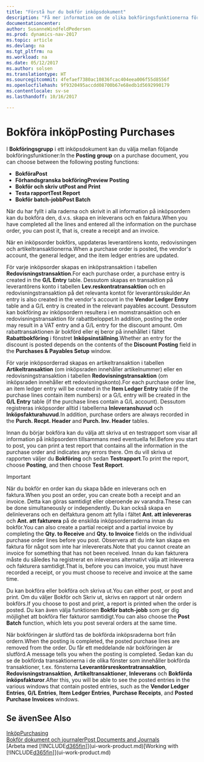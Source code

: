 ```yaml
---
title: "Förstå hur du bokför inköpsdokument"
description: "Få mer information om de olika bokföringsfunktionerna för att bokföra inköpsdokument."
documentationcenter: 
author: SusanneWindfeldPedersen
ms.prod: dynamics-nav-2017
ms.topic: article
ms.devlang: na
ms.tgt_pltfrm: na
ms.workload: na
ms.date: 05/12/2017
ms.author: solsen
ms.translationtype: HT
ms.sourcegitcommit: 4fefaef7380ac10836fcac404eea006f55d8556f
ms.openlocfilehash: 9f9320495accdd08700b67e68edb1d5692990179
ms.contentlocale: sv-se
ms.lasthandoff: 10/16/2017

---
```

# <a name="posting-purchases"></a><span data-ttu-id="7a48b-103">Bokföra inköp</span><span class="sxs-lookup"><span data-stu-id="7a48b-103">Posting Purchases</span></span>
<span data-ttu-id="7a48b-104">I **Bokföringsgrupp** i ett inköpsdokument kan du välja mellan följande bokföringsfunktioner:</span><span class="sxs-lookup"><span data-stu-id="7a48b-104">In the **Posting group** on a purchase document, you can choose between the following posting functions:</span></span>

* <span data-ttu-id="7a48b-105">**Bokföra**</span><span class="sxs-lookup"><span data-stu-id="7a48b-105">**Post**</span></span>
* <span data-ttu-id="7a48b-106">**Förhandsgranska bokföring**</span><span class="sxs-lookup"><span data-stu-id="7a48b-106">**Preview Posting**</span></span>
* <span data-ttu-id="7a48b-107">**Bokför och skriv ut**</span><span class="sxs-lookup"><span data-stu-id="7a48b-107">**Post and Print**</span></span>
* <span data-ttu-id="7a48b-108">**Testa rapport**</span><span class="sxs-lookup"><span data-stu-id="7a48b-108">**Test Report**</span></span>
* <span data-ttu-id="7a48b-109">**Bokför batch-jobb**</span><span class="sxs-lookup"><span data-stu-id="7a48b-109">**Post Batch**</span></span>

<span data-ttu-id="7a48b-110">När du har fyllt i alla raderna och skrivit in all information på inköpsordern kan du bokföra den, d.v.s. skapa en inleverans och en faktura.</span><span class="sxs-lookup"><span data-stu-id="7a48b-110">When you have completed all the lines and entered all the information on the purchase order, you can post it, that is, create a receipt and an invoice.</span></span>

<span data-ttu-id="7a48b-111">När en inköpsorder bokförs, uppdateras leverantörens konto, redovisningen och artikeltransaktionerna.</span><span class="sxs-lookup"><span data-stu-id="7a48b-111">When a purchase order is posted, the vendor's account, the general ledger, and the item ledger entries are updated.</span></span>

<span data-ttu-id="7a48b-112">För varje inköpsorder skapas en inköpstransaktion i tabellen **Redovisningstransaktion**.</span><span class="sxs-lookup"><span data-stu-id="7a48b-112">For each purchase order, a purchase entry is created in the **G/L Entry** table.</span></span> <span data-ttu-id="7a48b-113">Dessutom skapas en transaktion på leverantörens konto i tabellen **Lev.reskontratransaktion** och en redovisningstransaktion på det relevanta kontot för leverantörsskulder.</span><span class="sxs-lookup"><span data-stu-id="7a48b-113">An entry is also created in the vendor's account in the **Vendor Ledger Entry** table and a G/L entry is created in the relevant payables account.</span></span> <span data-ttu-id="7a48b-114">Dessutom kan bokföring av inköpsordern resultera i en momstransaktion och en redovisningstransaktion för rabattbeloppet.</span><span class="sxs-lookup"><span data-stu-id="7a48b-114">In addition, posting the order may result in a VAT entry and a G/L entry for the discount amount.</span></span> <span data-ttu-id="7a48b-115">Om rabattransaktionen är bokförd eller ej beror på innehållet i fältet **Rabattbokföring** i fönstret **Inköpsinställning**.</span><span class="sxs-lookup"><span data-stu-id="7a48b-115">Whether an entry for the discount is posted depends on the contents of the **Discount Posting** field in the **Purchases & Payables Setup** window.</span></span>

<span data-ttu-id="7a48b-116">För varje inköpsorderrad skapas en artikeltransaktion i tabellen **Artikeltransaktion** (om inköpsraden innehåller artikelnummer) eller en redovisningstransaktion i tabellen **Redovisningstransaktion** (om inköpsraden innehåller ett redovisningskonto).</span><span class="sxs-lookup"><span data-stu-id="7a48b-116">For each purchase order line, an item ledger entry will be created in the **Item Ledger Entry** table (if the purchase lines contain item numbers) or a G/L entry will be created in the **G/L Entry** table (if the purchase lines contain a G/L account).</span></span> <span data-ttu-id="7a48b-117">Dessutom registreras inköpsorder alltid i tabellerna **Inleveranshuvud** och **Inköpsfakturahuvud**.</span><span class="sxs-lookup"><span data-stu-id="7a48b-117">In addition, purchase orders are always recorded in the **Purch. Recpt. Header** and **Purch. Inv. Header** tables.</span></span>

<span data-ttu-id="7a48b-118">Innan du börjar bokföra kan du välja att skriva ut en testrapport som visar all information på inköpsordern tillsammans med eventuella fel.</span><span class="sxs-lookup"><span data-stu-id="7a48b-118">Before you start to post, you can print a test report that contains all the information in the purchase order and indicates any errors there.</span></span> <span data-ttu-id="7a48b-119">Om du vill skriva ut rapporten väljer du **Bokföring** och sedan **Testrapport**.</span><span class="sxs-lookup"><span data-stu-id="7a48b-119">To print the report, choose **Posting**, and then choose **Test Report**.</span></span>

> [!IMPORTANT]  
>   <span data-ttu-id="7a48b-120">När du bokför en order kan du skapa både en inleverans och en faktura.</span><span class="sxs-lookup"><span data-stu-id="7a48b-120">When you post an order, you can create both a receipt and an invoice.</span></span> <span data-ttu-id="7a48b-121">Detta kan göras samtidigt eller oberoende av varandra.</span><span class="sxs-lookup"><span data-stu-id="7a48b-121">These can be done simultaneously or independently.</span></span> <span data-ttu-id="7a48b-122">Du kan också skapa en delinleverans och en delfaktura genom att fylla i fältet **Ant. att inlevereras** och **Ant. att fakturera** på de enskilda inköpsorderraderna innan du bokför.</span><span class="sxs-lookup"><span data-stu-id="7a48b-122">You can also create a partial receipt and a partial invoice by completing the **Qty. to Receive** and **Qty. to Invoice** fields on the individual purchase order lines before you post.</span></span> <span data-ttu-id="7a48b-123">Observera att du inte kan skapa en faktura för något som inte har inlevererats.</span><span class="sxs-lookup"><span data-stu-id="7a48b-123">Note that you cannot create an invoice for something that has not been received.</span></span> <span data-ttu-id="7a48b-124">Innan du kan fakturera måste du således ha registrerat en inleverans alternativt välja att inleverera och fakturera samtidigt.</span><span class="sxs-lookup"><span data-stu-id="7a48b-124">That is, before you can invoice, you must have recorded a receipt, or you must choose to receive and invoice at the same time.</span></span>

<span data-ttu-id="7a48b-125">Du kan bokföra eller bokföra och skriva ut.</span><span class="sxs-lookup"><span data-stu-id="7a48b-125">You can either post, or post and print.</span></span> <span data-ttu-id="7a48b-126">Om du väljer Bokför och Skriv ut, skrivs en rapport ut när ordern bokförs.</span><span class="sxs-lookup"><span data-stu-id="7a48b-126">If you choose to post and print, a report is printed when the order is posted.</span></span> <span data-ttu-id="7a48b-127">Du kan även välja funktionen **Bokför batch-jobb** som ger dig möjlighet att bokföra fler fakturor samtidigt.</span><span class="sxs-lookup"><span data-stu-id="7a48b-127">You can also choose the **Post Batch** function, which lets you post several orders at the same time.</span></span>

<span data-ttu-id="7a48b-128">När bokföringen är slutförd tas de bokförda inköpsraderna bort från ordern.</span><span class="sxs-lookup"><span data-stu-id="7a48b-128">When the posting is completed, the posted purchase lines are removed from the order.</span></span> <span data-ttu-id="7a48b-129">Du får ett meddelande när bokföringen är slutförd.</span><span class="sxs-lookup"><span data-stu-id="7a48b-129">A message tells you when the posting is completed.</span></span> <span data-ttu-id="7a48b-130">Sedan kan du se de bokförda transaktionerna i de olika fönster som innehåller bokförda transaktioner, t.ex. fönsterna **Leverantörsreskontratransaktion**, **Redovisningstransaktion**, **Artikeltransaktioner**, **Inleverans** och **Bokförda inköpsfakturor**.</span><span class="sxs-lookup"><span data-stu-id="7a48b-130">After this, you will be able to see the posted entries in the various windows that contain posted entries, such as the **Vendor Ledger Entries**, **G/L Entries**, **Item Ledger Entries**, **Purchase Receipts**, and **Posted Purchase Invoices** windows.</span></span>

## <a name="see-also"></a><span data-ttu-id="7a48b-131">Se även</span><span class="sxs-lookup"><span data-stu-id="7a48b-131">See Also</span></span>
[<span data-ttu-id="7a48b-132">Inköp</span><span class="sxs-lookup"><span data-stu-id="7a48b-132">Purchasing</span></span>](purchasing-manage-purchasing.md)  
[<span data-ttu-id="7a48b-133">Bokför dokument och journaler</span><span class="sxs-lookup"><span data-stu-id="7a48b-133">Post Documents and Journals</span></span>](ui-post-documents-journals.md)  
<span data-ttu-id="7a48b-134">[Arbeta med [!INCLUDE[d365fin](includes/d365fin_md.md)]](ui-work-product.md)</span><span class="sxs-lookup"><span data-stu-id="7a48b-134">[Working with [!INCLUDE[d365fin](includes/d365fin_md.md)]](ui-work-product.md)</span></span>


